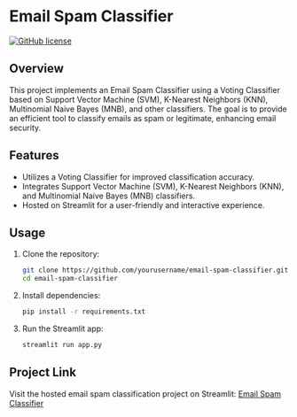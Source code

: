 # Email Spam Classifier

[![GitHub license](https://img.shields.io/badge/license-MIT-blue.svg)](https://github.com/yourusername/email-spam-classifier/blob/main/LICENSE)

## Overview

This project implements an Email Spam Classifier using a Voting Classifier based on Support Vector Machine (SVM), K-Nearest Neighbors (KNN), Multinomial Naive Bayes (MNB), and other classifiers. The goal is to provide an efficient tool to classify emails as spam or legitimate, enhancing email security.

## Features

- Utilizes a Voting Classifier for improved classification accuracy.
- Integrates Support Vector Machine (SVM), K-Nearest Neighbors (KNN), and Multinomial Naive Bayes (MNB) classifiers.
- Hosted on Streamlit for a user-friendly and interactive experience.

## Usage

1. Clone the repository:

   ```bash
   git clone https://github.com/yourusername/email-spam-classifier.git
   cd email-spam-classifier
2. Install dependencies:
   ```bash
   pip install -r requirements.txt
3. Run the Streamlit app:
   ```bash
   streamlit run app.py

## Project Link

Visit the hosted email spam classification project on Streamlit: [Email Spam Classifier]([https://your-streamlit-project-link.com](https://email-spam-classification-ml-project.streamlit.app)https://email-spam-classification-ml-project.streamlit.app)
